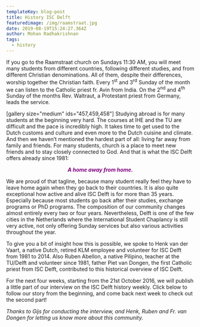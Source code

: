 ```yaml
---
templateKey: blog-post
title: History ISC Delft
featuredimage: /img/raamstraat.jpg
date: 2019-08-19T15:24:27.364Z
author: Mohan Radhakrishnan
tags:
  - history
---
```

If you go to the Raamstraat church on Sundays 11:30 AM, you will meet many students from different countries, following different studies, and from different Christian denominations. All of them, despite their differences, worship together the Christian faith. Every 1<sup>st</sup> and 3<sup>rd</sup> Sunday of the month we can listen to the Catholic priest fr. Avin from India. On the 2<sup>nd</sup> and 4<sup>th</sup> Sunday of the months Rev. Waltraut, a Protestant priest from Germany, leads the service. <!--more-->

[gallery size="medium" ids="457,459,458"]
Studying abroad is for many students at the beginning very hard. The courses at IHE and the TU are difficult and the pace is incredibly high. It takes time to get used to the Dutch customs and culture and even more to the Dutch cuisine and climate. And then we haven’t mentioned the hardest part of all: living far away from family and friends. For many students, church is a place to meet new friends and to stay closely connected to God. And that is what the ISC Delft offers already since 1981:
<p style="text-align: center;"><em><strong><span style="color: #800080;">A home away from home.</span></strong></em></p>
We are proud of that tagline, because many student really feel they have to leave home again when they go back to their countries. It is also quite exceptional how active and alive ISC Delft is for more than 35 years. Especially because most students go back after their studies, exchange programs or PhD programs. The composition of our community changes almost entirely every two or four years. Nevertheless, Delft is one of the few cities in the Netherlands where the International Student Chaplancy is still very active, not only offering Sunday services but also various activities throughout the year.

To give you a bit of insight how this is possible, we spoke to Henk van der Vaart, a native Dutch, retired KLM employee and volunteer for ISC Delft from 1981 to 2014. Also Ruben Abellon, a native Pilipino, teacher at the TU/Delft and volunteer since 1981, father Piet van Dongen, the first Catholic priest from ISC Delft, contributed to this historical overview of ISC Delft.

For the next four weeks, starting from the 21st October 2016, we will publish a little part of our interview on the ISC Delft history weekly. Click below to follow our story from the beginning, and come back next week to check out the second part!


<em>Thanks to Gijs for conducting the interview, and Henk, Ruben and Fr. van Dongen for letting us know more about this community. </em>
